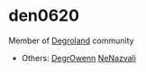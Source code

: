 # den0620
Member of [Degroland](https://degroland.site) community
 - Others: [DegrOwenn](https://github.com/DegrOwenn) [NeNazvali](https://github.com/NeNazvali)
